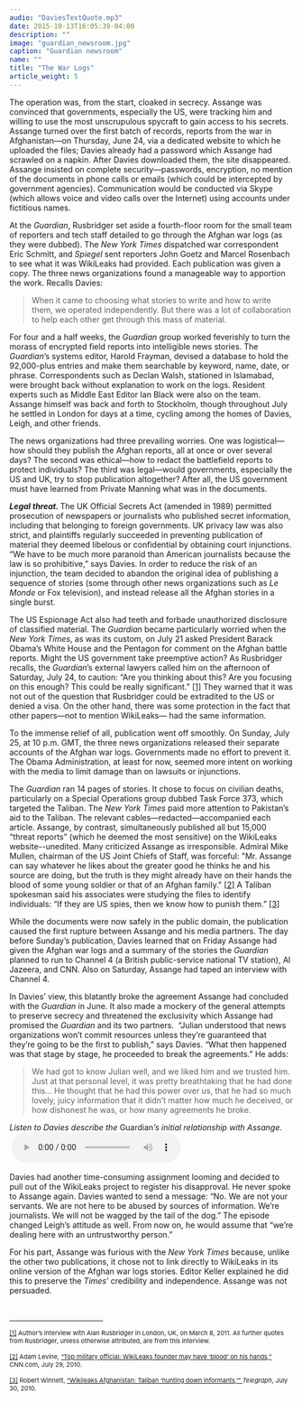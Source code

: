 ```yaml
---
audio: "DaviesTextQuote.mp3"
date: 2015-10-13T16:05:39-04:00
description: ""
image: "guardian_newsroom.jpg"
caption: "Guardian newsroom"
name: ""
title: "The War Logs"
article_weight: 5
---
```


The operation was, from the start, cloaked in secrecy. Assange was convinced 
that governments, especially the US, were tracking him and willing to use 
the most unscrupulous spycraft to gain access to his secrets. Assange turned 
over the first batch of records, reports from the war in Afghanistan&mdash;on 
Thursday, June 24, via a dedicated website to which he uploaded the files; Davies 
already had a password which Assange had scrawled on a napkin. After Davies downloaded 
them, the site disappeared. Assange insisted on complete security&mdash;passwords, 
encryption, no mention of the documents in phone calls or emails (which could be 
intercepted by government agencies). Communication would be conducted via Skype 
(which allows voice and video calls over the Internet) using accounts under 
fictitious names.

At the <em>Guardian</em>, Rusbridger set aside a fourth-floor room for the small 
team of reporters and tech staff detailed to go through the Afghan war logs 
(as they were dubbed). The <em>New York Times</em> dispatched war correspondent 
Eric Schmitt, and <em>Spiegel</em> sent reporters John Goetz and Marcel Rosenbach 
to see what it was WikiLeaks had provided. Each publication was given a copy. 
The three news organizations found a manageable way to apportion the work. 
Recalls Davies:


>When it came to choosing what stories to write and how to write them, we operated 
>independently. But there was a lot of collaboration to help each other get through 
>this mass of material.


For four and a half weeks, the <em>Guardian</em> group worked feverishly to turn the 
morass of encrypted field reports into intelligible news stories. The 
<em>Guardian</em>&rsquo;s systems editor, Harold Frayman, devised a database 
to hold the 92,000-plus entries and make them searchable by keyword, name, date, or 
phrase. Correspondents such as Declan Walsh, stationed in Islamabad, were brought back 
without explanation to work on the logs. Resident experts such as Middle East Editor 
Ian Black were also on the team. Assange himself was back and forth to Stockholm, 
though throughout July he settled in London for days at a time, cycling among 
the homes of Davies, Leigh, and other friends.


The news organizations had three prevailing worries. One was logistical&mdash;how 
should they publish the Afghan reports, all at once or over several days? The second 
was ethical&mdash;how to redact the battlefield reports to protect individuals? 
The third was legal&mdash;would governments, especially the US and UK, try to 
stop publication altogether? After all, the US government must have learned from 
Private Manning what was in the documents.


<strong><em>Legal threat. </em></strong>The UK Official Secrets Act (amended in 1989) 
permitted prosecution of newspapers or journalists who published secret information, 
including that belonging to foreign governments. UK privacy law was also strict, 
and plaintiffs regularly succeeded in preventing publication of material they deemed 
libelous or confidential by obtaining court injunctions. &ldquo;We have to be 
much more paranoid than American journalists because the law is so 
prohibitive,&rdquo; says Davies. In order to reduce the risk of an injunction, 
the team decided to abandon the original idea of publishing a sequence of stories 
(some through other news organizations such as <em>Le Monde</em> or Fox television), 
and instead release all the Afghan stories in a single burst.



The US Espionage Act also had teeth and forbade unauthorized disclosure of 
classified material. The <em>Guardian</em> became particularly worried when 
the <em>New York Times</em>, as was its custom, on July 21 asked President 
Barack Obama&rsquo;s White House and the Pentagon for comment on the Afghan 
battle reports. Might the US government take preemptive action? As Rusbridger 
recalls, the <em>Guardian</em>&rsquo;s external lawyers called him on the 
afternoon of Saturday, July 24, to caution: &ldquo;Are you thinking about 
this? Are you focusing on this enough? This could be really significant.&rdquo;
<a href="#_ftn1" name="_ftnref1" title="">[1]</a> 
They warned that it was not out of the question that Rusbridger could be 
extradited to the US or denied a visa. On the other hand, there was some 
protection in the fact that other papers&mdash;not to mention WikiLeaks&mdash; 
had the same information.


To the immense relief of all, publication went off smoothly. On Sunday, 
July 25, at 10 p.m. GMT, the three news organizations released their 
separate accounts of the Afghan war logs. Governments made no effort 
to prevent it. The Obama Administration, at least for now, seemed more 
intent on working with the media to limit damage than on lawsuits or injunctions.


The <em>Guardian</em> ran 14 pages of stories. It chose to focus on civilian deaths, 
particularly on a Special Operations group dubbed Task Force 373, which targeted the 
Taliban. The <em>New York Times</em> paid more attention to Pakistan&rsquo;s aid to 
the Taliban. The relevant cables&mdash;redacted&mdash;accompanied each article. Assange, 
by contrast, simultaneously published all but 15,000 &ldquo;threat reports&rdquo; 
(which he deemed the most sensitive) on the WikiLeaks website--unedited. Many criticized 
Assange as irresponsible. Admiral Mike Mullen, chairman of the US Joint Chiefs of Staff, 
was forceful: &quot;Mr. Assange can say whatever he likes about the greater good he thinks 
he and his source are doing, but the truth is they might already have on their hands the 
blood of some young soldier or that of an Afghan family.&quot;
<a href="#_ftn2" name="_ftnref2" title="">[2]</a> 
A Taliban spokesman said his associates were studying the files to identify 
individuals: &ldquo;If they are US spies, then we know how to punish them.&rdquo;
<a href="#_ftn3" name="_ftnref3" title="">[3]</a>


While the documents were now safely in the public domain, the publication 
caused the first rupture between Assange and his media partners. The day 
before Sunday&rsquo;s publication, Davies learned that on Friday Assange 
had given the Afghan war logs and a summary of the stories the <em>Guardian</em> 
planned to run to Channel 4 (a British public-service national TV station), 
Al Jazeera, and CNN. Also on Saturday, Assange had taped an interview with Channel 4.



In Davies&rsquo; view, this blatantly broke the agreement Assange had concluded with the 
<em>Guardian</em> in June. It also made a mockery of the general attempts to 
preserve secrecy and threatened the exclusivity which Assange had promised the 
<em>Guardian</em> and its two partners. &nbsp;&ldquo;Julian understood that news 
organizations won&rsquo;t commit resources unless they&rsquo;re guaranteed that 
they&rsquo;re going to be the first to publish,&rdquo; says Davies. &ldquo;What 
then happened was that stage by stage, he proceeded to break the agreements.&rdquo; 
He adds:


>We had got to know Julian well, and we liked him and we trusted him. 
>Just at that personal level, it was pretty breathtaking that he had 
>done this&hellip; He thought that he had this power over us, that 
>he had so much lovely, juicy information that it didn&rsquo;t matter 
>how much he deceived, or how dishonest he was, or how many agreements 
>he broke.


<i>Listen to Davies describe the </i>Guardian<i>&rsquo;s initial relationship with Assange.</i><br />
<img alt="" border="0" class="audiofile" src="../../files/audios/186/Davies&#32;text&#32;quote.mp3" />
<audio controls>
  <source src="../../files/audio/DaviesTextQuote.mp3" type="audio/mpeg">
</audio>


Davies had another time-consuming assignment looming and decided to pull 
out of the WikiLeaks project to register his disapproval. He never spoke 
to Assange again. Davies wanted to send a message: &ldquo;No. We are not 
your servants. We are not here to be abused by sources of information. 
We&rsquo;re journalists. We will not be wagged by the tail of the dog.&rdquo; 
The episode changed Leigh&rsquo;s attitude as well. From now on, he would 
assume that &ldquo;we&rsquo;re dealing here with an untrustworthy person.&rdquo;



For his part, Assange was furious with the <em>New York Times</em> because, 
unlike the other two publications, it chose not to link directly to WikiLeaks 
in its online version of the Afghan war logs stories. Editor Keller explained 
he did this to preserve the <em>Times</em>&rsquo; credibility and independence. 
Assange was not persuaded.


<div>
	<br clear="all" />
	<hr align="left" size="1" width="33%" />
	<div id="ftn1">
		<p>
			<span style="font-size: 11px;">
			<a href="#_ftnref1" name="_ftn1" title="">[1]</a> 
			Author&rsquo;s interview with Alan Rusbridger in London, UK, on March 8, 2011. 
			All further quotes from Rusbridger, unless otherwise attributed, are from this 
			interview.
			</span>
		</p>
	</div>
	<div id="ftn2">
		<p>
			<span style="font-size: 11px;">
			<a href="#_ftnref2" name="_ftn2" title="">[2]</a> 
			Adam Levine, 
			<a class="extlink" href="http://articles.cnn.com/2010-07-29/us/wikileaks.mullen.gates_1_julian-assange-leak-defense-robert-gates?_s=PM:US" target="_blank">&ldquo;Top military official: WikiLeaks founder may have &lsquo;blood&rsquo; on his hands,&rdquo;</a> 
			CNN.com, July 29, 2010.&nbsp;&nbsp;
			</span>
		</p>
	</div>
	<div id="ftn3">
		<p>
			<span style="font-size: 11px;">
			<a href="#_ftnref3" name="_ftn3" title="">[3]</a> 
			Robert Winnett, 
			<a class="extlink" href="http://www.telegraph.co.uk/news/worldnews/asia/afghanistan/7917955/Wikileaks-Afghanistan-Taliban-hunting-down-informants.html" target="_blank">&ldquo;Wikileaks Afghanistan: Taliban &lsquo;hunting down informants,&rsquo;&rdquo; </a>
			<em>Telegraph</em>, July 30, 2010.
			</span>
		</p>
	</div>
</div>
</div>

